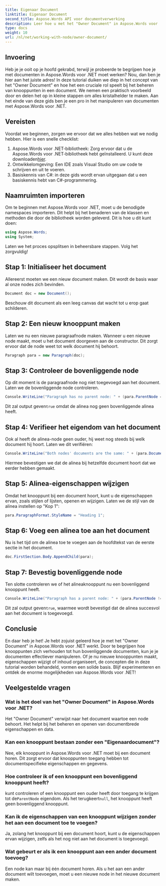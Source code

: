 ```yaml
---
title: Eigenaar Document
linktitle: Eigenaar Document
second_title: Aspose.Words API voor documentverwerking
description: Leer hoe u met het "Owner Document" in Aspose.Words voor .NET kunt werken. Deze stapsgewijze handleiding behandelt het maken en manipuleren van knooppunten in een document.
type: docs
weight: 10
url: /nl/net/working-with-node/owner-document/
---
```

## Invoering

Heb je je ooit op je hoofd gekrabd, terwijl je probeerde te begrijpen hoe je met documenten in Aspose.Words voor .NET moet werken? Nou, dan ben je hier aan het juiste adres! In deze tutorial duiken we diep in het concept van het "Owner Document" en hoe het een cruciale rol speelt bij het beheren van knooppunten in een document. We nemen een praktisch voorbeeld door en delen het op in kleine stappen om alles kristalhelder te maken. Aan het einde van deze gids ben je een pro in het manipuleren van documenten met Aspose.Words voor .NET.

## Vereisten

Voordat we beginnen, zorgen we ervoor dat we alles hebben wat we nodig hebben. Hier is een snelle checklist:

1.  Aspose.Words voor .NET-bibliotheek: Zorg ervoor dat u de Aspose.Words voor .NET-bibliotheek hebt geïnstalleerd. U kunt deze downloaden[hier](https://releases.aspose.com/words/net/).
2. Ontwikkelomgeving: Een IDE zoals Visual Studio om uw code te schrijven en uit te voeren.
3. Basiskennis van C#: in deze gids wordt ervan uitgegaan dat u een basiskennis hebt van C#-programmering.

## Naamruimten importeren

Om te beginnen met Aspose.Words voor .NET, moet u de benodigde namespaces importeren. Dit helpt bij het benaderen van de klassen en methoden die door de bibliotheek worden geleverd. Dit is hoe u dit kunt doen:

```csharp
using Aspose.Words;
using System;
```

Laten we het proces opsplitsen in beheersbare stappen. Volg het zorgvuldig!

## Stap 1: Initialiseer het document

Allereerst moeten we een nieuw document maken. Dit wordt de basis waar al onze nodes zich bevinden.

```csharp
Document doc = new Document();
```

Beschouw dit document als een leeg canvas dat wacht tot u erop gaat schilderen.

## Stap 2: Een nieuw knooppunt maken

Laten we nu een nieuwe paragraafnode maken. Wanneer u een nieuwe node maakt, moet u het document doorgeven aan de constructor. Dit zorgt ervoor dat de node weet tot welk document hij behoort.

```csharp
Paragraph para = new Paragraph(doc);
```

## Stap 3: Controleer de bovenliggende node

Op dit moment is de paragraafnode nog niet toegevoegd aan het document. Laten we de bovenliggende node controleren.

```csharp
Console.WriteLine("Paragraph has no parent node: " + (para.ParentNode == null));
```

 Dit zal output geven`true` omdat de alinea nog geen bovenliggende alinea heeft.

## Stap 4: Verifieer het eigendom van het document

Ook al heeft de alinea-node geen ouder, hij weet nog steeds bij welk document hij hoort. Laten we dit verifiëren:

```csharp
Console.WriteLine("Both nodes' documents are the same: " + (para.Document == doc));
```

Hiermee bevestigen we dat de alinea bij hetzelfde document hoort dat we eerder hebben gemaakt.

## Stap 5: Alinea-eigenschappen wijzigen

Omdat het knooppunt bij een document hoort, kunt u de eigenschappen ervan, zoals stijlen of lijsten, openen en wijzigen. Laten we de stijl van de alinea instellen op "Kop 1":

```csharp
para.ParagraphFormat.StyleName = "Heading 1";
```

## Stap 6: Voeg een alinea toe aan het document

Nu is het tijd om de alinea toe te voegen aan de hoofdtekst van de eerste sectie in het document.

```csharp
doc.FirstSection.Body.AppendChild(para);
```

## Stap 7: Bevestig bovenliggende node

Ten slotte controleren we of het alineaknooppunt nu een bovenliggend knooppunt heeft.

```csharp
Console.WriteLine("Paragraph has a parent node: " + (para.ParentNode != null));
```

 Dit zal output geven`true`, waarmee wordt bevestigd dat de alinea succesvol aan het document is toegevoegd.

## Conclusie

En daar heb je het! Je hebt zojuist geleerd hoe je met het "Owner Document" in Aspose.Words voor .NET werkt. Door te begrijpen hoe knooppunten zich verhouden tot hun bovenliggende documenten, kun je je documenten effectiever manipuleren. Of je nu nieuwe knooppunten maakt, eigenschappen wijzigt of inhoud organiseert, de concepten die in deze tutorial worden behandeld, vormen een solide basis. Blijf experimenteren en ontdek de enorme mogelijkheden van Aspose.Words voor .NET!

## Veelgestelde vragen

### Wat is het doel van het "Owner Document" in Aspose.Words voor .NET?  
Het "Owner Document" verwijst naar het document waartoe een node behoort. Het helpt bij het beheren en openen van documentbrede eigenschappen en data.

### Kan een knooppunt bestaan zonder een "Eigenaardocument"?  
Nee, elk knooppunt in Aspose.Words voor .NET moet bij een document horen. Dit zorgt ervoor dat knooppunten toegang hebben tot documentspecifieke eigenschappen en gegevens.

### Hoe controleer ik of een knooppunt een bovenliggend knooppunt heeft?  
 kunt controleren of een knooppunt een ouder heeft door toegang te krijgen tot de`ParentNode` eigendom. Als het terugkeert`null`, het knooppunt heeft geen bovenliggend knooppunt.

### Kan ik de eigenschappen van een knooppunt wijzigen zonder het aan een document toe te voegen?  
Ja, zolang het knooppunt bij een document hoort, kunt u de eigenschappen ervan wijzigen, zelfs als het nog niet aan het document is toegevoegd.

### Wat gebeurt er als ik een knooppunt aan een ander document toevoeg?  
Een node kan maar bij één document horen. Als u het aan een ander document wilt toevoegen, moet u een nieuwe node in het nieuwe document maken.